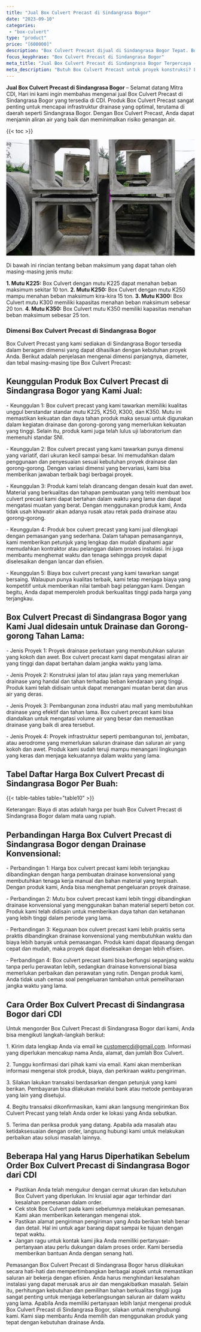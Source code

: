 ```yaml
---
title: "Jual Box Culvert Precast di Sindangrasa Bogor"
date: "2023-09-10"
categories:
 - "box-culvert"
type: "product"
price: "[600000]"
description: "Box Culvert Precast dijual di Sindangrasa Bogor Tepat. Box Culvert Precast ini merupakan pilihan prima dalam proyek pembangunan sebagai saluran drainase yang kuat dan tahan lama. Konsultasikan kebutuhan Anda sekarang."
focus_keyphrase: "Box Culvert Precast di Sindangrasa Bogor"
meta_title: "Jual Box Culvert Precast di Sindangrasa Bogor Terpercaya - CDI"
meta_description: "Butuh Box Culvert Precast untuk proyek konstruksi? Layanan profesional kami siap membantu dengan kualitas premium. Segera hubungi kami."
---
```


**Jual Box Culvert Precast di Sindangrasa Bogor** – Selamat datang Mitra CDI, Hari ini kami ingin membahas mengenai jual Box Culvert Precast di Sindangrasa Bogor yang tersedia di CDI. Produk Box Culvert Precast sangat penting untuk mencapai infrastruktur drainase yang optimal, terutama di daerah seperti Sindangrasa Bogor. Dengan Box Culvert Precast, Anda dapat menjamin aliran air yang baik dan meminimalkan risiko genangan air.

{{< toc >}}

![Jual Box Culvert Precast di Sindangrasa Bogor](/images/box-culvert/box-culvert-21.jpg)

Di bawah ini rincian tentang beban maksimum yang dapat tahan oleh masing-masing jenis mutu:

**1\. Mutu K225:** Box Culvert dengan mutu K225 dapat menahan beban maksimum sekitar 10 ton.
**2\. Mutu K250:** Box Culvert dengan mutu K250 mampu menahan beban maksimum kira-kira 15 ton.
**3\. Mutu K300:** Box Culvert mutu K300 memiliki kapasitas menahan beban maksimum sebesar 20 ton.
**4\. Mutu K350:** Box Culvert mutu K350 memiliki kapasitas menahan beban maksimum sebesar 25 ton.

### Dimensi Box Culvert Precast di Sindangrasa Bogor

Box Culvert Precast yang kami sediakan di Sindangrasa Bogor tersedia dalam beragam dimensi yang dapat dihasilkan dengan kebutuhan proyek Anda. Berikut adalah penjelasan mengenai dimensi panjangnya, diameter, dan tebal masing-masing tipe Box Culvert Precast: 

## Keunggulan Produk Box Culvert Precast di Sindangrasa Bogor yang Kami Jual:

\- Keunggulan 1: Box culvert precast yang kami tawarkan memiliki kualitas unggul berstandar standar mutu K225, K250, K300, dan K350. Mutu ini memastikan kekuatan dan daya tahan produk maka sesuai untuk digunakan dalam kegiatan drainase dan gorong-gorong yang memerlukan kekuatan yang tinggi. Selain itu, produk kami juga telah lulus uji laboratorium dan memenuhi standar SNI.

\- Keunggulan 2: Box culvert precast yang kami tawarkan punya dimensi yang variatif, dari ukuran kecil sampai besar. Ini memudahkan dalam penggunaan dan penyesuaian sesuai kebutuhan proyek drainase dan gorong-gorong. Dengan variasi dimensi yang bervariasi, kami bisa memberikan jawaban terbaik bagi berbagai proyek.

\- Keunggulan 3: Produk kami telah dirancang dengan desain kuat dan awet. Material yang berkualitas dan tahapan pembuatan yang teliti membuat box culvert precast kami dapat bertahan dalam waktu yang lama dan dapat mengatasi muatan yang berat. Dengan menggunakan produk kami, Anda tidak usah khawatir akan adanya rusak atau retak pada drainase atau gorong-gorong.

\- Keunggulan 4: Produk box culvert precast yang kami jual dilengkapi dengan pemasangan yang sederhana. Dalam tahapan pemasangannya, kami memberikan petunjuk yang lengkap dan mudah dipahami agar memudahkan kontraktor atau pelanggan dalam proses instalasi. Ini juga membantu menghemat waktu dan tenaga sehingga proyek dapat diselesaikan dengan lancar dan efisien.

\- Keunggulan 5: Biaya box culvert precast yang kami tawarkan sangat bersaing. Walaupun punya kualitas terbaik, kami tetap menjaga biaya yang kompetitif untuk memberikan nilai tambah bagi pelanggan kami. Dengan begitu, Anda dapat memperoleh produk berkualitas tinggi pada harga yang terjangkau.

## Box Culvert Precast di Sindangrasa Bogor yang Kami Jual didesain untuk Drainase dan Gorong-gorong Tahan Lama:

\- Jenis Proyek 1: Proyek drainase perkotaan yang membutuhkan saluran yang kokoh dan awet. Box culvert precast kami dapat mengatasi aliran air yang tinggi dan dapat bertahan dalam jangka waktu yang lama.

\- Jenis Proyek 2: Konstruksi jalan tol atau jalan raya yang memerlukan drainase yang handal dan tahan terhadap beban kendaraan yang tinggi. Produk kami telah didisain untuk dapat menangani muatan berat dan arus air yang deras.

\- Jenis Proyek 3: Pembangunan zona industri atau mall yang membutuhkan drainase yang efektif dan tahan lama. Box culvert precast kami bisa diandalkan untuk mengatasi volume air yang besar dan memastikan drainase yang baik di area tersebut.

\- Jenis Proyek 4: Proyek infrastruktur seperti pembangunan tol, jembatan, atau aerodrome yang memerlukan saluran drainase dan saluran air yang kokoh dan awet. Produk kami sudah teruji mampu menangani lingkungan yang keras dan menjaga kekuatannya dalam waktu yang lama.

## Tabel Daftar Harga Box Culvert Precast di Sindangrasa Bogor Per Buah:

{{< table-tables table="table10" >}}

Keterangan: Biaya di atas adalah harga per buah Box Culvert Precast di Sindangrasa Bogor dalam mata uang rupiah.

## Perbandingan Harga Box Culvert Precast di Sindangrasa Bogor dengan Drainase Konvensional:

\- Perbandingan 1: Harga box culvert precast kami lebih terjangkau dibandingkan dengan harga pembuatan drainase konvensional yang membutuhkan tenaga kerja manual dan bahan material yang terpisah. Dengan produk kami, Anda bisa menghemat pengeluaran proyek drainase.

\- Perbandingan 2: Mutu box culvert precast kami lebih tinggi dibandingkan drainase konvensional yang menggunakan bahan material seperti beton cor. Produk kami telah didisain untuk memberikan daya tahan dan ketahanan yang lebih tinggi dalam periode yang lama.

\- Perbandingan 3: Kegunaan box culvert precast kami lebih praktis serta praktis dibandingkan drainase konvensional yang membutuhkan waktu dan biaya lebih banyak untuk pemasangan. Produk kami dapat dipasang dengan cepat dan mudah, maka proyek dapat diselesaikan dengan lebih efisien.

\- Perbandingan 4: Box culvert precast kami bisa berfungsi sepanjang waktu tanpa perlu perawatan lebih, sedangkan drainase konvensional biasa memerlukan perbaikan dan perawatan yang rutin. Dengan produk kami, Anda tidak usah cemas soal pengeluaran tambahan untuk pemeliharaan jangka waktu yang lama.

## Cara Order Box Culvert Precast di Sindangrasa Bogor dari CDI

Untuk mengorder Box Culvert Precast di Sindangrasa Bogor dari kami, Anda bisa mengikuti langkah-langkah berikut:

1\.  Kirim data lengkap Anda via email ke customercdi@gmail.com. Informasi yang diperlukan mencakup nama Anda, alamat, dan jumlah Box Culvert.

2\.  Tunggu konfirmasi dari pihak kami via email. Kami akan memberikan informasi mengenai stok produk, biaya, dan perkiraan waktu pengiriman.

3\.  Silakan lakukan transaksi berdasarkan dengan petunjuk yang kami berikan. Pembayaran bisa dilakukan melalui bank atau metode pembayaran yang lain yang disetujui.

4\.  Begitu transaksi dikonfirmasikan, kami akan langsung mengirimkan Box Culvert Precast yang telah Anda order ke lokasi yang Anda sebutkan.

5\.  Terima dan periksa produk yang datang. Apabila ada masalah atau ketidaksesuaian dengan order, langsung hubungi kami untuk melakukan perbaikan atau solusi masalah lainnya.

## Beberapa Hal yang Harus Diperhatikan Sebelum Order Box Culvert Precast di Sindangrasa Bogor dari CDI

*   Pastikan Anda telah mengukur dengan cermat ukuran dan kebutuhan Box Culvert yang diperlukan. Ini krusial agar agar terhindar dari kesalahan pemesanan dalam order.
*   Cek stok Box Culvert pada kami sebelumnya melakukan pemesanan. Kami akan memberikan keterangan mengenai stok.
*   Pastikan alamat pengiriman pengiriman yang Anda berikan telah benar dan detail. Hal ini untuk agar barang dapat sampai ke tujuan dengan tepat waktu.
*   Jangan ragu untuk kontak kami jika Anda memiliki pertanyaan-pertanyaan atau perlu dukungan dalam proses order. Kami bersedia memberikan bantuan Anda dengan senang hati.

Pemasangan Box Culvert Precast di Sindangrasa Bogor harus dilakukan secara hati-hati dan mempertimbangkan berbagai aspek untuk memastikan saluran air bekerja dengan efisien. Anda harus menghindari kesalahan instalasi yang dapat merusak arus air dan mengakibatkan masalah. Selain itu, perhitungan kebutuhan dan pemilihan bahan berkualitas tinggi juga sangat penting untuk menjaga keberlangsungan saluran air dalam waktu yang lama. Apabila Anda memiliki pertanyaan lebih lanjut mengenai produk Box Culvert Precast di Sindangrasa Bogor, silakan untuk menghubungi kami. Kami siap membantu Anda memilih dan menggunakan produk yang tepat dengan kebutuhan drainase Anda.